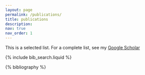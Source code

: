 ```yaml
---
layout: page
permalink: /publications/
title: publications
description: 
nav: true
nav_order: 1
---
```


<!-- _pages/publications.md -->


This is a selected list. For a complete list, see my [Google Scholar](https://scholar.google.fr/citations?hl=en&user=7atfg7EAAAAJ&view_op=list_works&sortby=pubdate)

<!-- Bibsearch Feature -->

{% include bib_search.liquid %}

<div class="publications">

{% bibliography %}

</div>
